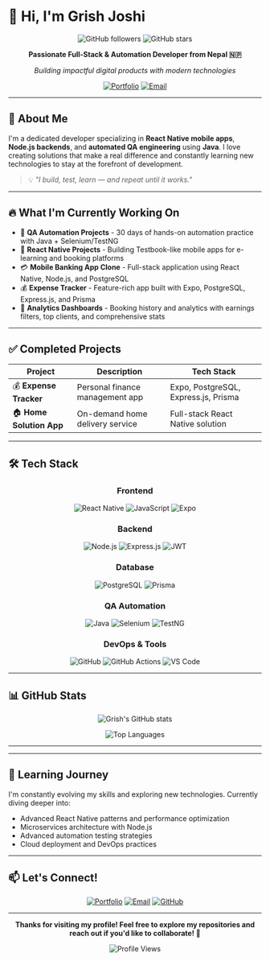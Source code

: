 # 👋 Hi, I'm Grish Joshi

<div align="center">
  
![GitHub followers](https://img.shields.io/github/followers/grishj?style=social)
![GitHub stars](https://img.shields.io/github/stars/grishj?style=social)

**Passionate Full-Stack & Automation Developer from Nepal 🇳🇵**

*Building impactful digital products with modern technologies*

[![Portfolio](https://img.shields.io/badge/Portfolio-Visit%20Website-blue?style=for-the-badge&logo=google-chrome)](https://grishjoshi.vercel.app/)
[![Email](https://img.shields.io/badge/Email-grish9869404451%40gmail.com-red?style=for-the-badge&logo=gmail)](mailto:grish9869404451@gmail.com)

</div>

---

## 🚀 About Me

I'm a dedicated developer specializing in **React Native mobile apps**, **Node.js backends**, and **automated QA engineering** using **Java**. I love creating solutions that make a real difference and constantly learning new technologies to stay at the forefront of development.

> 💡 *"I build, test, learn — and repeat until it works."*

---

## 🔥 What I'm Currently Working On

- 🧪 **QA Automation Projects** - 30 days of hands-on automation practice with Java + Selenium/TestNG
- 📱 **React Native Projects** - Building Testbook-like mobile apps for e-learning and booking platforms
- 💳 **Mobile Banking App Clone** - Full-stack application using React Native, Node.js, and PostgreSQL
- 💰 **Expense Tracker** - Feature-rich app built with Expo, PostgreSQL, Express.js, and Prisma
- 🧾 **Analytics Dashboards** - Booking history and analytics with earnings filters, top clients, and comprehensive stats

---

## ✅ Completed Projects

| Project | Description | Tech Stack |
|---------|-------------|------------|
| 💰 **Expense Tracker** | Personal finance management app | Expo, PostgreSQL, Express.js, Prisma |
| 🏠 **Home Solution App** | On-demand home delivery service | Full-stack React Native solution |

---

## 🛠️ Tech Stack

<div align="center">

### Frontend
![React Native](https://img.shields.io/badge/React_Native-20232A?style=for-the-badge&logo=react&logoColor=61DAFB)
![JavaScript](https://img.shields.io/badge/JavaScript-F7DF1E?style=for-the-badge&logo=javascript&logoColor=black)
![Expo](https://img.shields.io/badge/Expo-1B1F23?style=for-the-badge&logo=expo&logoColor=white)

### Backend
![Node.js](https://img.shields.io/badge/Node.js-43853D?style=for-the-badge&logo=node.js&logoColor=white)
![Express.js](https://img.shields.io/badge/Express.js-404D59?style=for-the-badge)
![JWT](https://img.shields.io/badge/JWT-black?style=for-the-badge&logo=JSON%20web%20tokens)

### Database
![PostgreSQL](https://img.shields.io/badge/PostgreSQL-316192?style=for-the-badge&logo=postgresql&logoColor=white)
![Prisma](https://img.shields.io/badge/Prisma-3982CE?style=for-the-badge&logo=Prisma&logoColor=white)

### QA Automation
![Java](https://img.shields.io/badge/Java-ED8B00?style=for-the-badge&logo=openjdk&logoColor=white)
![Selenium](https://img.shields.io/badge/Selenium-43B02A?style=for-the-badge&logo=selenium&logoColor=white)
![TestNG](https://img.shields.io/badge/TestNG-DC382D?style=for-the-badge&logo=testng&logoColor=white)

### DevOps & Tools
![GitHub](https://img.shields.io/badge/GitHub-100000?style=for-the-badge&logo=github&logoColor=white)
![GitHub Actions](https://img.shields.io/badge/GitHub_Actions-2088FF?style=for-the-badge&logo=github-actions&logoColor=white)
![VS Code](https://img.shields.io/badge/VS_Code-0078D4?style=for-the-badge&logo=visual%20studio%20code&logoColor=white)

</div>

---

## 📊 GitHub Stats

<div align="center">
  
![Grish's GitHub stats](https://github-readme-stats.vercel.app/api?username=grishj&show_icons=true&theme=radical)

![Top Languages](https://github-readme-stats.vercel.app/api/top-langs/?username=grishj&layout=compact&theme=radical)

</div>

---


---

## 🌱 Learning Journey

I'm constantly evolving my skills and exploring new technologies. Currently diving deeper into:

- Advanced React Native patterns and performance optimization
- Microservices architecture with Node.js
- Advanced automation testing strategies
- Cloud deployment and DevOps practices

---

## 📫 Let's Connect!

<div align="center">

[![Portfolio](https://img.shields.io/badge/Portfolio-FF5722?style=for-the-badge&logo=todoist&logoColor=white)](https://grishjoshi.vercel.app/)
[![Email](https://img.shields.io/badge/Gmail-D14836?style=for-the-badge&logo=gmail&logoColor=white)](mailto:grish9869404451@gmail.com)
[![GitHub](https://img.shields.io/badge/GitHub-100000?style=for-the-badge&logo=github&logoColor=white)](https://github.com/grishj)

</div>

---

<div align="center">
  
**Thanks for visiting my profile! Feel free to explore my repositories and reach out if you'd like to collaborate! 🚀**

![Profile Views](https://komarev.com/ghpvc/?username=grishj&color=blueviolet&style=flat-square)

</div>

